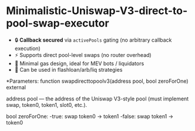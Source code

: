 # Minimalistic-Uniswap-V3-direct-to-pool-swap-executor
- 🔒 **Callback secured** via `activePools` gating (no arbitrary callback execution)
- ⚡ Supports direct pool-level swaps (no router overhead)
- 🧠 Minimal gas design, ideal for MEV bots / liquidators
- 🧪 Can be used in flashloan/arb/liq strategies


*Parameters:   function swapdirecttopoolv3(address pool, bool zeroForOne) external 

address pool — the address of the Uniswap V3-style pool (must implement swap, token0, token1, slot0, etc.).

bool zeroForOne:
    -true: swap token0 → token1
    -false: swap token1 → token0
